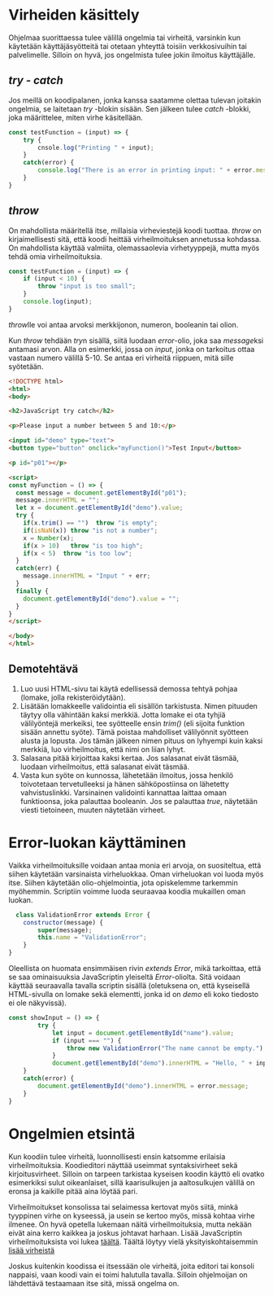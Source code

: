 # Virheiden käsittely

Ohjelmaa suorittaessa tulee välillä ongelmia tai virheitä, varsinkin kun käytetään käyttäjäsyötteitä tai otetaan yhteyttä toisiin verkkosivuihin tai palvelimelle. Silloin on hyvä, jos ongelmista tulee jokin ilmoitus käyttäjälle.

## *try - catch*

Jos meillä on koodipalanen, jonka kanssa saatamme olettaa tulevan joitakin ongelmia, se laitetaan *try* -blokin sisään. Sen jälkeen tulee *catch* -blokki, joka määrittelee, miten virhe käsitellään. 

````js
const testFunction = (input) => {
    try {
        cnsole.log("Printing " + input);
    }
    catch(error) {
        console.log("There is an error in printing input: " + error.message);
    }
}
````

## *throw*

On mahdollista määritellä itse, millaisia virheviestejä koodi tuottaa. *throw* on kirjaimellisesti sitä, että koodi heittää virheilmoituksen annetussa kohdassa. On mahdollista käyttää valmiita, olemassaolevia virhetyyppejä, mutta myös tehdä omia virheilmoituksia.

````js
const testFunction = (input) => {
    if (input < 10) {
        throw "input is too small";
    }
    console.log(input);
}
````

*throw*lle voi antaa arvoksi merkkijonon, numeron, booleanin tai olion.

Kun *throw* tehdään *try*n sisällä, siitä luodaan *error*-olio, joka saa *message*ksi antamasi arvon. Alla on esimerkki, jossa on *input*, jonka on tarkoitus ottaa vastaan numero välillä 5-10. Se antaa eri virheitä riippuen, mitä sille syötetään.

````html
<!DOCTYPE html>
<html>
<body>

<h2>JavaScript try catch</h2>

<p>Please input a number between 5 and 10:</p>

<input id="demo" type="text">
<button type="button" onclick="myFunction()">Test Input</button>

<p id="p01"></p>

<script>
const myFunction = () => {
  const message = document.getElementById("p01");
  message.innerHTML = "";
  let x = document.getElementById("demo").value;
  try { 
    if(x.trim() == "")  throw "is empty";
    if(isNaN(x)) throw "is not a number";
    x = Number(x);
    if(x > 10)   throw "is too high";
    if(x < 5)  throw "is too low";
  }
  catch(err) {
    message.innerHTML = "Input " + err;
  }
  finally {
    document.getElementById("demo").value = "";
  }
}
</script>

</body>
</html>
````

## Demotehtävä

1. Luo uusi HTML-sivu tai käytä edellisessä demossa tehtyä pohjaa (lomake, jolla rekisteröidytään).
2. Lisätään lomakkeelle validointia eli sisällön tarkistusta. Nimen pituuden täytyy olla vähintään kaksi merkkiä. Jotta lomake ei ota tyhjiä välilyöntejä merkeiksi, tee syötteelle ensin *trim()* (eli sijoita funktion sisään annettu syöte). Tämä poistaa mahdolliset välilyönnit syötteen alusta ja lopusta. Jos tämän jälkeen nimen pituus on lyhyempi kuin kaksi merkkiä, luo virheilmoitus, että nimi on liian lyhyt.
3. Salasana pitää kirjoittaa kaksi kertaa. Jos salasanat eivät täsmää, luodaan virheilmoitus, että salasanat eivät täsmää. 
4. Vasta kun syöte on kunnossa, lähetetään ilmoitus, jossa henkilö toivotetaan tervetulleeksi ja hänen sähköpostiinsa on lähetetty vahvistuslinkki. Varsinainen validointi kannattaa laittaa omaan funktioonsa, joka palauttaa booleanin. Jos se palauttaa *true*, näytetään viesti tietoineen, muuten näytetään virheet.


# Error-luokan käyttäminen

Vaikka virheilmoituksille voidaan antaa monia eri arvoja, on suositeltua, että siihen käytetään varsinaista virheluokkaa. Oman virheluokan voi luoda myös itse. Siihen käytetään olio-ohjelmointia, jota opiskelemme tarkemmin myöhemmin. Scriptiin voimme luoda seuraavaa koodia mukaillen oman luokan.

````js
  class ValidationError extends Error {
    constructor(message) {
        super(message);
        this.name = "ValidationError";
    }
}
````

Oleellista on huomata ensimmäisen rivin *extends Error*, mikä tarkoittaa, että se saa ominaisuuksia JavaScriptin yleiseltä *Error*-oliolta. Sitä voidaan käyttää seuraavalla tavalla scriptin sisällä (oletuksena on, että kyseisellä HTML-sivulla on lomake sekä elementti, jonka id on *demo* eli koko tiedosto ei ole näkyvissä).

````js
const showInput = () => {
        try {        
            let input = document.getElementById("name").value;
            if (input === "") {
                throw new ValidationError("The name cannot be empty.");
            }
            document.getElementById("demo").innerHTML = "Hello, " + input + "!";
    }
    catch(error) {
        document.getElementById("demo").innerHTML = error.message;
    }
}
````

# Ongelmien etsintä

Kun koodiin tulee virheitä, luonnollisesti ensin katsomme erilaisia virheilmoituksia. Koodieditori näyttää useimmat syntaksivirheet sekä kirjoitusvirheet. Silloin on tarpeen tarkistaa kyseisen koodin käyttö eli ovatko esimerkiksi sulut oikeanlaiset, sillä kaarisulkujen ja aaltosulkujen välillä on eronsa ja kaikille pitää aina löytää pari.

Virheilmoitukset konsolissa tai selaimessa kertovat myös siitä, minkä tyyppinen virhe on kyseessä, ja usein se kertoo myös, missä kohtaa virhe ilmenee. On hyvä opetella lukemaan näitä virheilmoituksia, mutta nekään eivät aina kerro kaikkea ja joskus johtavat harhaan. Lisää JavaScriptin virheilmoituksista voi lukea [täältä](https://developer.mozilla.org/en-US/docs/Web/JavaScript/Reference/Errors)<base target="_blanck">. Täältä löytyy vielä yksityiskohtaisemmin [lisää virheistä](https://kinsta.com/blog/errors-in-javascript/)<base target="_blanck">

Joskus kuitenkin koodissa ei itsessään ole virheitä, joita editori tai konsoli nappaisi, vaan koodi vain ei toimi halutulla tavalla. Silloin ohjelmoijan on lähdettävä testaamaan itse sitä, missä ongelma on.